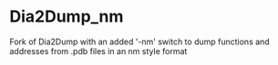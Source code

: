 # Dia2Dump_nm
Fork of Dia2Dump with an added '-nm' switch to dump functions and addresses from .pdb files in an nm style format
